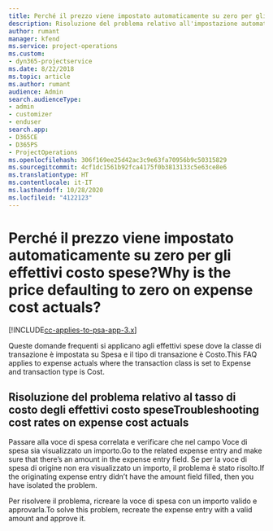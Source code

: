 ```yaml
---
title: Perché il prezzo viene impostato automaticamente su zero per gli effettivi costo spese?
description: Risoluzione del problema relativo all'impostazione automatica su zero del prezzo per gli effettivi costo spese.
author: rumant
manager: kfend
ms.service: project-operations
ms.custom:
- dyn365-projectservice
ms.date: 8/22/2018
ms.topic: article
ms.author: rumant
audience: Admin
search.audienceType:
- admin
- customizer
- enduser
search.app:
- D365CE
- D365PS
- ProjectOperations
ms.openlocfilehash: 306f169ee25d42ac3c9e63fa70956b9c50315829
ms.sourcegitcommit: 4cf1dc1561b92fca4175f0b3813133c5e63ce8e6
ms.translationtype: HT
ms.contentlocale: it-IT
ms.lasthandoff: 10/28/2020
ms.locfileid: "4122123"
---
```

# <a name="why-is-the-price-defaulting-to-zero-on-expense-cost-actuals"></a><span data-ttu-id="d704a-103">Perché il prezzo viene impostato automaticamente su zero per gli effettivi costo spese?</span><span class="sxs-lookup"><span data-stu-id="d704a-103">Why is the price defaulting to zero on expense cost actuals?</span></span>

[!INCLUDE[cc-applies-to-psa-app-3.x](../includes/cc-applies-to-psa-app-3x.md)]

<span data-ttu-id="d704a-104">Queste domande frequenti si applicano agli effettivi spese dove la classe di transazione è impostata su Spesa e il tipo di transazione è Costo.</span><span class="sxs-lookup"><span data-stu-id="d704a-104">This FAQ applies to expense actuals where the transaction class is set to Expense and transaction type is Cost.</span></span>

## <a name="troubleshooting-cost-rates-on-expense-cost-actuals"></a><span data-ttu-id="d704a-105">Risoluzione del problema relativo al tasso di costo degli effettivi costo spese</span><span class="sxs-lookup"><span data-stu-id="d704a-105">Troubleshooting cost rates on expense cost actuals</span></span>

<span data-ttu-id="d704a-106">Passare alla voce di spesa correlata e verificare che nel campo Voce di spesa sia visualizzato un importo.</span><span class="sxs-lookup"><span data-stu-id="d704a-106">Go to the related expense entry and make sure that there’s an amount in the expense entry field.</span></span> <span data-ttu-id="d704a-107">Se per la voce di spesa di origine non era visualizzato un importo, il problema è stato risolto.</span><span class="sxs-lookup"><span data-stu-id="d704a-107">If the originating expense entry didn’t have the amount field filled, then you have isolated the problem.</span></span>
 
<span data-ttu-id="d704a-108">Per risolvere il problema, ricreare la voce di spesa con un importo valido e approvarla.</span><span class="sxs-lookup"><span data-stu-id="d704a-108">To solve this problem, recreate the expense entry with a valid amount and approve it.</span></span>
